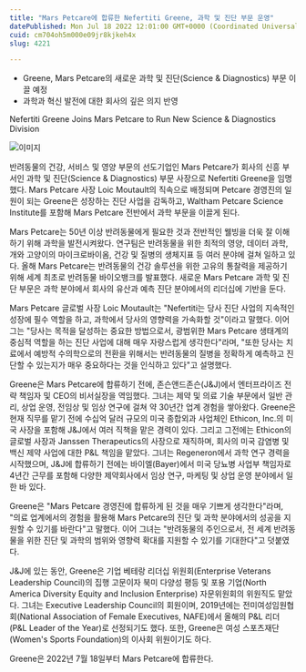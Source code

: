 ```yaml
---
title: "Mars Petcare에 합류한 Nefertiti Greene, 과학 및 진단 부문 운영"
datePublished: Mon Jul 18 2022 12:01:00 GMT+0000 (Coordinated Universal Time)
cuid: cm704oh5m000e09jr8kjkeh4x
slug: 4221

---
```



- Greene, Mars Petcare의 새로운 과학 및 진단(Science & Diagnostics) 부문 이끌 예정
- 과학과 혁신 발전에 대한 회사의 깊은 의지 반영

Nefertiti Greene Joins Mars Petcare to Run New Science & Diagnostics Division

![이미지](https://cdn.hashnode.com/res/hashnode/image/upload/v1739256945115/c14a6faf-28e4-4fa1-9f97-bba55142927e.jpeg)

반려동물의 건강, 서비스 및 영양 부문의 선도기업인 Mars Petcare가 회사의 신흥 부서인 과학 및 진단(Science & Diagnostics) 부문 사장으로 Nefertiti Greene을 임명했다. Mars Petcare 사장 Loic Moutault의 직속으로 배정되며 Petcare 경영진의 일원이 되는 Greene은 성장하는 진단 사업을 감독하고, Waltham Petcare Science Institute를 포함해 Mars Petcare 전반에서 과학 부문을 이끌게 된다.

Mars Petcare는 50년 이상 반려동물에게 필요한 것과 전반적인 웰빙을 더욱 잘 이해하기 위해 과학을 발전시켜왔다. 연구팀은 반려동물을 위한 최적의 영양, 데이터 과학, 개와 고양이의 마이크로바이옴, 건강 및 질병의 생체지표 등 여러 분야에 걸쳐 일하고 있다. 올해 Mars Petcare는 반려동물의 건강 솔루션을 위한 고유의 통찰력을 제공하기 위해 세계 최초로 반려동물 바이오뱅크를 발표했다. 새로운 Mars Petcare 과학 및 진단 부문은 과학 분야에서 회사의 유산과 예측 진단 분야에서의 리더십에 기반을 둔다.

Mars Petcare 글로벌 사장 Loic Moutault는 "Nefertiti는 당사 진단 사업의 지속적인 성장에 필수 역할을 하고, 과학에서 당사의 영향력을 가속화할 것"이라고 말했다. 이어 그는 "당사는 목적을 달성하는 중요한 방법으로서, 광범위한 Mars Petcare 생태계의 중심적 역할을 하는 진단 사업에 대해 매우 자랑스럽게 생각한다"라며, "또한 당사는 치료에서 예방적 수의학으로의 전환을 위해서는 반려동물의 질병을 정확하게 예측하고 진단할 수 있는지가 매우 중요하다는 것을 인식하고 있다"고 설명했다.

Greene은 Mars Petcare에 합류하기 전에, 존슨앤드존슨(J&J)에서 엔터프라이즈 전략 책임자 및 CEO의 비서실장을 역임했다. 그녀는 제약 및 의료 기술 부문에서 일반 관리, 상업 운영, 전임상 및 임상 연구에 걸쳐 약 30년간 업계 경험을 쌓아왔다. Greene은 현재 직무를 맡기 전에 수십억 달러 규모의 미국 종합외과 사업체인 Ethicon, Inc.의 미국 사장을 포함해 J&J에서 여러 직책을 맡은 경력이 있다. 그리고 그전에는 Ethicon의 글로벌 사장과 Janssen Therapeutics의 사장으로 재직하며, 회사의 미국 감염병 및 백신 제약 사업에 대한 P&L 책임을 맡았다. 그녀는 Regeneron에서 과학 연구 경력을 시작했으며, J&J에 합류하기 전에는 바이엘(Bayer)에서 미국 당뇨병 사업부 책임자로 4년간 근무를 포함해 다양한 제약회사에서 임상 연구, 마케팅 및 상업 운영 분야에서 일한 바 있다.

Greene은 "Mars Petcare 경영진에 합류하게 된 것을 매우 기쁘게 생각한다"라며, "의료 업계에서의 경험을 활용해 Mars Petcare의 진단 및 과학 분야에서의 성공을 지원할 수 있기를 바란다"고 말했다. 이어 그녀는 "반려동물의 주인으로서, 전 세계 반려동물을 위한 진단 및 과학의 범위와 영향력 확대를 지원할 수 있기를 기대한다"고 덧붙였다.

J&J에 있는 동안, Greene은 기업 베테랑 리더십 위원회(Enterprise Veterans Leadership Council)의 집행 고문이자 북미 다양성 평등 및 포용 기업(North America Diversity Equity and Inclusion Enterprise) 자문위원회의 위원직도 맡았다. 그녀는 Executive Leadership Council의 회원이며, 2019년에는 전미여성임원협회(National Association of Female Executives, NAFE)에서 올해의 P&L 리더(P&L Leader of the Year)로 선정되기도 했다. 또한, Greene은 여성 스포츠재단(Women's Sports Foundation)의 이사회 위원이기도 하다.

Greene은 2022년 7월 18일부터 Mars Petcare에 합류한다.